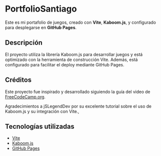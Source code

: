 # PortfolioSantiago

Este es mi portafolio de juegos, creado con **Vite**, **Kaboom.js**, y configurado para desplegarse en **GitHub Pages**.

## Descripción

El proyecto utiliza la librería Kaboom.js para desarrollar juegos y está optimizado con la herramienta de construcción Vite. Además, está configurado para facilitar el deploy mediante GitHub Pages.

## Créditos

Este proyecto fue inspirado y desarrollado siguiendo la guía del video de [FreeCodeCamp.org](https://www.youtube.com/watch?v=wy_fSStEgMs&list=WL&index=25&t=283s).

Agradecimientos a jSLegendDev por su excelente tutorial sobre el uso de Kaboom.js y su integración con Vite.,

## Tecnologías utilizadas

- [Vite](https://vitejs.dev/)
- [Kaboom.js](https://kaboomjs.com/)
- [GitHub Pages](https://pages.github.com/)
